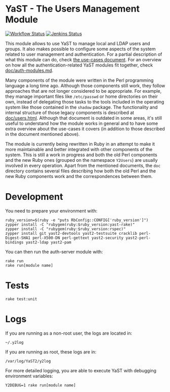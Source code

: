 # YaST - The Users Management Module #

[![Workflow Status](https://github.com/yast/yast-users/workflows/CI/badge.svg?branch=master)](
https://github.com/yast/yast-users/actions?query=branch%3Amaster)
[![Jenkins Status](https://ci.opensuse.org/buildStatus/icon?job=yast-yast-users-master)](
https://ci.opensuse.org/view/Yast/job/yast-yast-users-master/)

This module allows to use YaST to manage local and LDAP users and groups. It also makes possible to
configure some aspects of the system related to user management and authentication. For a partial
description of what this module can do, check [the use-cases document](doc/use-cases.md). For an
overview on how all the authentication-related YaST modules fit together, check
[doc/auth-modules.md](doc/auth-modules.md).

Many components of the module were written in the Perl programming language a long time ago.
Although those components still work, they follow approaches that are not longer considered to be
appropriate. For example, they manage important files like `/etc/passwd` or home directories on
their own, instead of delegating those tasks to the tools included in the operating system like
those contained in the `shadow` package. The functionality and internal structure of those legacy
components is described at [doc/users.html](doc/users.html). Although that document is outdated in
some areas, it's still useful to understand how the module works in general and to have some extra
overview about the use-cases it covers (in addition to those described in the document mentioned
above).

The module is currently being rewritten in Ruby in an attempt to make it more maintainable and
better integrated with other components of the system. This is still a work in progress and both the
old Perl components and the new Ruby ones (grouped on the namespace `Y2Users`) are usually involved
in every operation. Apart from the mentioned documents, the `doc` directory contains several files
describing how both the old Perl and the new Ruby components work and the correspondences between
them.

# Development

You need to prepare your environment with:

```
ruby_version=$(ruby -e "puts RbConfig::CONFIG['ruby_version']")
zypper install -C "rubygem(ruby:$ruby_version:yast-rake)"
zypper install -C "rubygem(ruby:$ruby_version:rspec)"
zypper install git yast2-devtools yast2-testsuite cracklib perl-Digest-SHA1 perl-X500-DN perl-gettext yast2-security yast2-perl-bindings yast2-ldap yast2-pam
```

You can then run the auth-server module with:

```
rake run
rake run[module name]
```

# Tests

```
rake test:unit
```

# Logs

If you are running as a non-root user, the logs are located in:

```
~/.y2log
```

If you are running as root, these logs are in:

```
/var/log/YaST2/y2log
```

For more detailed logging, you are able to execute YaST with debugging environment variables:

```
Y2DEBUG=1 rake run[module name]
```
